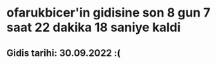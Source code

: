 # ofarukbicer'in gidisine son 8 gun 7 saat 22 dakika 18 saniye kaldi

## Gidis tarihi: 30.09.2022 :(